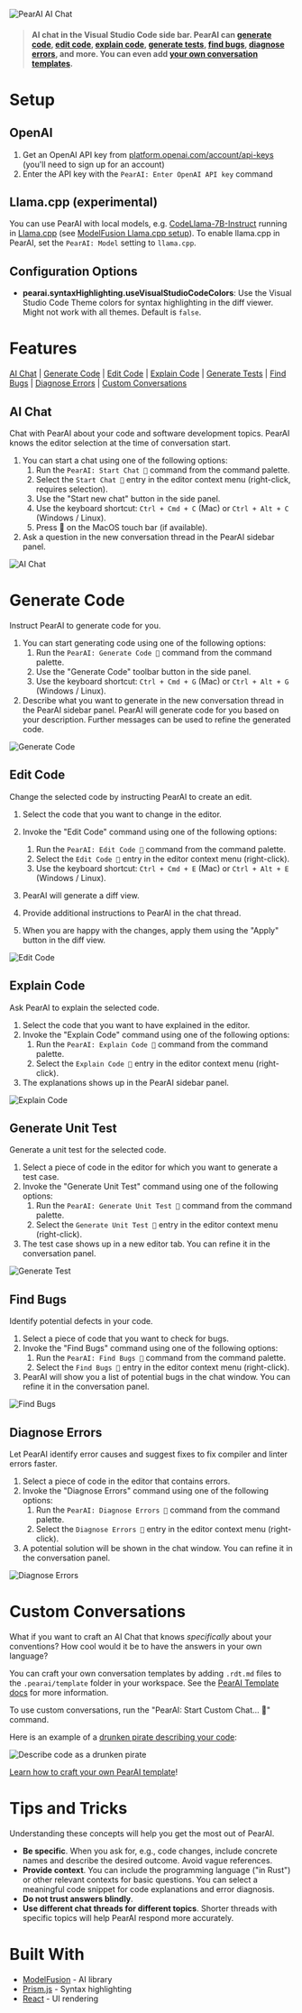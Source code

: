 ![PearAI AI Chat](https://raw.githubusercontent.com/trypear/pearai-app/main/asset/pearai-header-2.gif)

> #### AI chat in the Visual Studio Code side bar. PearAI can [generate code](#generate-code), [edit code](#edit-code), [explain code](#explain-code), [generate tests](#generate-tests), [find bugs](#find-bugs), [diagnose errors](#diagnose-errors), and more. You can even add [your own conversation templates](https://github.com/trypear/pearai-app/blob/main/doc/pearai-templates.md).

# Setup

## OpenAI

1. Get an OpenAI API key from [platform.openai.com/account/api-keys](https://platform.openai.com/account/api-keys) (you'll need to sign up for an account)
2. Enter the API key with the `PearAI: Enter OpenAI API key` command

## Llama.cpp (experimental)

You can use PearAI with local models, e.g. [CodeLlama-7B-Instruct](https://huggingface.co/TheBloke/CodeLlama-7B-Instruct-GGUF) running in [Llama.cpp](https://github.com/ggerganov/llama.cpp) (see [ModelFusion Llama.cpp setup](https://modelfusion.dev/integration/model-provider/llamacpp#setup)). To enable llama.cpp in PearAI, set the `PearAI: Model` setting to `llama.cpp`.

## Configuration Options

- **pearai.syntaxHighlighting.useVisualStudioCodeColors**: Use the Visual Studio Code Theme colors for syntax highlighting in the diff viewer. Might not work with all themes. Default is `false`.

# Features

[AI Chat](#ai-chat) | [Generate Code](#generate-code) | [Edit Code](#edit-code) | [Explain Code](#explain-code) | [Generate Tests](#generate-tests) | [Find Bugs](#find-bugs) | [Diagnose Errors](#diagnose-errors) | [Custom Conversations](#custom-conversations)

## AI Chat

Chat with PearAI about your code and software development topics. PearAI knows the editor selection at the time of conversation start.

1. You can start a chat using one of the following options:
   1. Run the `PearAI: Start Chat 💬` command from the command palette.
   1. Select the `Start Chat 💬` entry in the editor context menu (right-click, requires selection).
   1. Use the "Start new chat" button in the side panel.
   1. Use the keyboard shortcut: `Ctrl + Cmd + C` (Mac) or `Ctrl + Alt + C` (Windows / Linux).
   1. Press 💬 on the MacOS touch bar (if available).
1. Ask a question in the new conversation thread in the PearAI sidebar panel.

![AI Chat](https://raw.githubusercontent.com/trypear/pearai-app/main/app/vscode/asset/media/screenshot-start-chat.png)

# Generate Code

Instruct PearAI to generate code for you.

1. You can start generating code using one of the following options:
   1. Run the `PearAI: Generate Code 💬` command from the command palette.
   1. Use the "Generate Code" toolbar button in the side panel.
   1. Use the keyboard shortcut: `Ctrl + Cmd + G` (Mac) or `Ctrl + Alt + G` (Windows / Linux).
2. Describe what you want to generate in the new conversation thread in the PearAI sidebar panel. PearAI will generate code for you based on your description. Further messages can be used to refine the generated code.

![Generate Code](https://raw.githubusercontent.com/trypear/pearai-app/main/app/vscode/asset/media/screenshot-generate-code.gif)

## Edit Code

Change the selected code by instructing PearAI to create an edit.

1. Select the code that you want to change in the editor.
1. Invoke the "Edit Code" command using one of the following options:

   1. Run the `PearAI: Edit Code 💬` command from the command palette.
   1. Select the `Edit Code 💬` entry in the editor context menu (right-click).
   1. Use the keyboard shortcut: `Ctrl + Cmd + E` (Mac) or `Ctrl + Alt + E` (Windows / Linux).

1. PearAI will generate a diff view.
1. Provide additional instructions to PearAI in the chat thread.
1. When you are happy with the changes, apply them using the "Apply" button in the diff view.

![Edit Code](https://raw.githubusercontent.com/trypear/pearai-app/main/app/vscode/asset/media/screenshot-edit-code.gif)

## Explain Code

Ask PearAI to explain the selected code.

1. Select the code that you want to have explained in the editor.
1. Invoke the "Explain Code" command using one of the following options:
   1. Run the `PearAI: Explain Code 💬` command from the command palette.
   1. Select the `Explain Code 💬` entry in the editor context menu (right-click).
1. The explanations shows up in the PearAI sidebar panel.

![Explain Code](https://raw.githubusercontent.com/trypear/pearai-app/main/app/vscode/asset/media/screenshot-code-explanation.png)

## Generate Unit Test

Generate a unit test for the selected code.

1. Select a piece of code in the editor for which you want to generate a test case.
2. Invoke the "Generate Unit Test" command using one of the following options:
   1. Run the `PearAI: Generate Unit Test 💬` command from the command palette.
   1. Select the `Generate Unit Test 💬` entry in the editor context menu (right-click).
3. The test case shows up in a new editor tab. You can refine it in the conversation panel.

![Generate Test](https://raw.githubusercontent.com/trypear/pearai-app/main/app/vscode/asset/media/screenshot-generate-test.gif)

## Find Bugs

Identify potential defects in your code.

1. Select a piece of code that you want to check for bugs.
2. Invoke the "Find Bugs" command using one of the following options:
   1. Run the `PearAI: Find Bugs 💬` command from the command palette.
   1. Select the `Find Bugs 💬` entry in the editor context menu (right-click).
3. PearAI will show you a list of potential bugs in the chat window. You can refine it in the conversation panel.

![Find Bugs](https://raw.githubusercontent.com/trypear/pearai-app/main/app/vscode/asset/media/screenshot-find-bugs.png)

## Diagnose Errors

Let PearAI identify error causes and suggest fixes to fix compiler and linter errors faster.

1. Select a piece of code in the editor that contains errors.
2. Invoke the "Diagnose Errors" command using one of the following options:
   1. Run the `PearAI: Diagnose Errors 💬` command from the command palette.
   1. Select the `Diagnose Errors 💬` entry in the editor context menu (right-click).
3. A potential solution will be shown in the chat window. You can refine it in the conversation panel.

![Diagnose Errors](https://raw.githubusercontent.com/trypear/pearai-app/main/app/vscode/asset/media/screenshot-diagnose-errors.gif)

# Custom Conversations

What if you want to craft an AI Chat that knows _specifically_ about your conventions?
How cool would it be to have the answers in your own language?

You can craft your own conversation templates by adding `.rdt.md` files to the `.pearai/template` folder in your workspace. See the [PearAI Template docs](https://github.com/trypear/pearai-app/blob/main/doc/pearai-templates.md) for more information.

To use custom conversations, run the "PearAI: Start Custom Chat… 💬" command.

Here is an example of a [drunken pirate describing your code](https://github.com/trypear/pearai-app/blob/main/template/fun/drunken-pirate.rdt.md):

![Describe code as a drunken pirate](https://raw.githubusercontent.com/trypear/pearai-app/main/app/vscode/asset/media/drunken-pirate.gif)

[Learn how to craft your own PearAI template](https://github.com/trypear/pearai-app/blob/main/doc/pearai-templates.md)!

# Tips and Tricks

Understanding these concepts will help you get the most out of PearAI.

- **Be specific**.
  When you ask for, e.g., code changes, include concrete names and describe the desired outcome. Avoid vague references.
- **Provide context**.
  You can include the programming language ("in Rust") or other relevant contexts for basic questions.
  You can select a meaningful code snippet for code explanations and error diagnosis.
- **Do not trust answers blindly**.
- **Use different chat threads for different topics**.
  Shorter threads with specific topics will help PearAI respond more accurately.

# Built With

- [ModelFusion](https://modelfusion/dev) - AI library
- [Prism.js](https://prismjs.com/) - Syntax highlighting
- [React](https://reactjs.org/) - UI rendering
